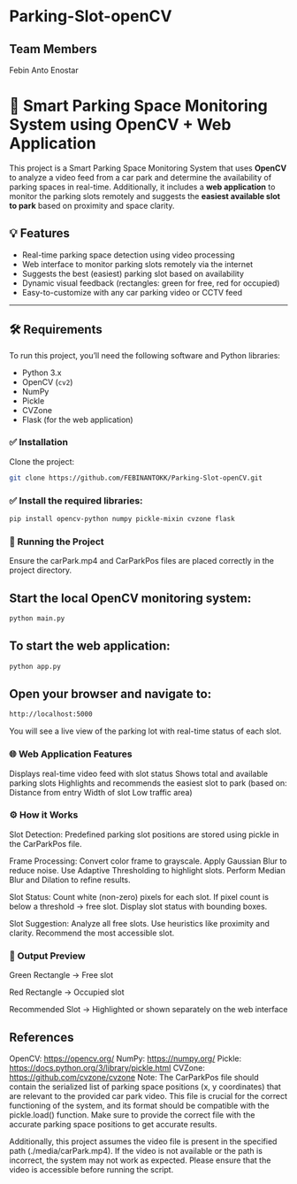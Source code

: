 # Parking-Slot-openCV

## Team Members
   Febin Anto
   Enostar
  
# 🚗 Smart Parking Space Monitoring System using OpenCV + Web Application

This project is a Smart Parking Space Monitoring System that uses **OpenCV** to analyze a video feed from a car park and determine the availability of parking spaces in real-time. Additionally, it includes a **web application** to monitor the parking slots remotely and suggests the **easiest available slot to park** based on proximity and space clarity.

## 💡 Features

- Real-time parking space detection using video processing
- Web interface to monitor parking slots remotely via the internet
- Suggests the best (easiest) parking slot based on availability
- Dynamic visual feedback (rectangles: green for free, red for occupied)
- Easy-to-customize with any car parking video or CCTV feed

---

## 🛠 Requirements

To run this project, you’ll need the following software and Python libraries:

- Python 3.x
- OpenCV (`cv2`)
- NumPy
- Pickle
- CVZone
- Flask (for the web application)

### ✅ Installation

Clone the project:

```bash
git clone https://github.com/FEBINANTOKK/Parking-Slot-openCV.git
```

### ✅ Install the required libraries:

```bash
pip install opencv-python numpy pickle-mixin cvzone flask
```

### 🚀 Running the Project

Ensure the carPark.mp4 and CarParkPos files are placed correctly in the project directory.

## Start the local OpenCV monitoring system:

```bash
python main.py
```

## To start the web application:

```bash
python app.py
```

## Open your browser and navigate to:

```bash
http://localhost:5000
```

You will see a live view of the parking lot with real-time status of each slot.

### 🌐 Web Application Features

Displays real-time video feed with slot status
Shows total and available parking slots
Highlights and recommends the easiest slot to park (based on:
Distance from entry
Width of slot
Low traffic area)

### ⚙️ How it Works

Slot Detection: Predefined parking slot positions are stored using pickle in the CarParkPos file.

Frame Processing:
Convert color frame to grayscale.
Apply Gaussian Blur to reduce noise.
Use Adaptive Thresholding to highlight slots.
Perform Median Blur and Dilation to refine results.

Slot Status:
Count white (non-zero) pixels for each slot.
If pixel count is below a threshold → free slot.
Display slot status with bounding boxes.

Slot Suggestion:
Analyze all free slots.
Use heuristics like proximity and clarity.
Recommend the most accessible slot.

### 📸 Output Preview

Green Rectangle → Free slot

Red Rectangle → Occupied slot

Recommended Slot → Highlighted or shown separately on the web interface

## References

OpenCV: https://opencv.org/
NumPy: https://numpy.org/
Pickle: https://docs.python.org/3/library/pickle.html
CVZone: https://github.com/cvzone/cvzone
Note: The CarParkPos file should contain the serialized list of parking space positions (x, y coordinates) that are relevant to the provided car park video. This file is crucial for the correct functioning of the system, and its format should be compatible with the pickle.load() function. Make sure to provide the correct file with the accurate parking space positions to get accurate results.

Additionally, this project assumes the video file is present in the specified path (./media/carPark.mp4). If the video is not available or the path is incorrect, the system may not work as expected. Please ensure that the video is accessible before running the script.
